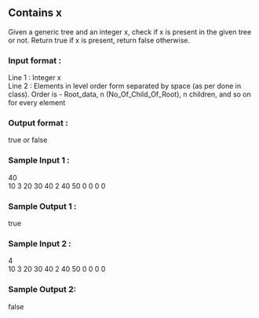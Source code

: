 ## Contains x
Given a generic tree and an integer x, check if x is present in the given tree or not. Return true if x is present, return false otherwise.
### Input format :
Line 1 : Integer x <br/>
Line 2 : Elements in level order form separated by space (as per done in class). Order is - 
Root_data, n (No_Of_Child_Of_Root), n children, and so on for every element 
### Output format :
true or false
### Sample Input 1 :
40<br/>
10 3 20 30 40 2 40 50 0 0 0 0 
### Sample Output 1 :
true
### Sample Input 2 :
4 <br/>
10 3 20 30 40 2 40 50 0 0 0 0 
### Sample Output 2:
false